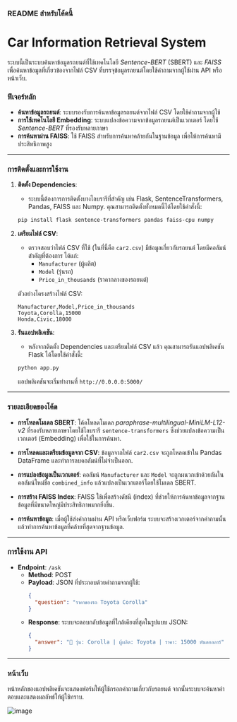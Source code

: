 ### README สำหรับโค้ดนี้

# **Car Information Retrieval System**

ระบบนี้เป็นระบบค้นหาข้อมูลรถยนต์ที่ใช้เทคโนโลยี *Sentence-BERT* (SBERT) และ *FAISS* เพื่อค้นหาข้อมูลที่เกี่ยวข้องจากไฟล์ CSV ที่บรรจุข้อมูลรถยนต์โดยใช้คำถามจากผู้ใช้ผ่าน API หรือหน้าเว็บ.

### **ฟีเจอร์หลัก**
- **ค้นหาข้อมูลรถยนต์**: ระบบรองรับการค้นหาข้อมูลรถยนต์จากไฟล์ CSV โดยใช้คำถามจากผู้ใช้
- **การใช้เทคโนโลยี Embedding**: ระบบแปลงข้อความจากข้อมูลรถยนต์เป็นเวกเตอร์ โดยใช้ *Sentence-BERT* ที่รองรับหลายภาษา
- **การค้นหาผ่าน FAISS**: ใช้ FAISS สำหรับการค้นหาคล้ายกันในฐานข้อมูล เพื่อให้การค้นหามีประสิทธิภาพสูง

---

### **การติดตั้งและการใช้งาน**

1. **ติดตั้ง Dependencies**:
   - ระบบนี้ต้องการการติดตั้งบางไลบรารีที่สำคัญ เช่น Flask, SentenceTransformers, Pandas, FAISS และ Numpy.
   คุณสามารถติดตั้งทั้งหมดนี้ได้โดยใช้คำสั่งนี้:

   ```bash
   pip install flask sentence-transformers pandas faiss-cpu numpy
   ```

2. **เตรียมไฟล์ CSV**:
   - ตรวจสอบว่าไฟล์ CSV ที่ใช้ (ในที่นี้คือ `car2.csv`) มีข้อมูลเกี่ยวกับรถยนต์ โดยมีคอลัมน์สำคัญที่ต้องการ ได้แก่:
     - `Manufacturer` (ผู้ผลิต)
     - `Model` (รุ่นรถ)
     - `Price_in_thousands` (ราคากลางของรถยนต์)
   
   ตัวอย่างโครงสร้างไฟล์ CSV:
   ```csv
   Manufacturer,Model,Price_in_thousands
   Toyota,Corolla,15000
   Honda,Civic,18000
   ```

3. **รันแอปพลิเคชัน**:
   - หลังจากติดตั้ง Dependencies และเตรียมไฟล์ CSV แล้ว คุณสามารถรันแอปพลิเคชัน Flask ได้โดยใช้คำสั่งนี้:
   
   ```bash
   python app.py
   ```

   แอปพลิเคชันจะเริ่มทำงานที่ `http://0.0.0.0:5000/`

---

### **รายละเอียดของโค้ด**

- **การโหลดโมเดล SBERT**:
  โค้ดโหลดโมเดล *paraphrase-multilingual-MiniLM-L12-v2* ที่รองรับหลายภาษาโดยใช้ไลบรารี `sentence-transformers` ซึ่งช่วยแปลงข้อความเป็นเวกเตอร์ (Embedding) เพื่อใช้ในการค้นหา.

- **การโหลดและเตรียมข้อมูลจาก CSV**:
  ข้อมูลจากไฟล์ `car2.csv` จะถูกโหลดเข้าใน Pandas DataFrame และทำการลบคอลัมน์ที่ไม่จำเป็นออก.

- **การแปลงข้อมูลเป็นเวกเตอร์**:
  คอลัมน์ `Manufacturer` และ `Model` จะถูกผนวกเข้าด้วยกันในคอลัมน์ใหม่ชื่อ `combined_info` แล้วแปลงเป็นเวกเตอร์โดยใช้โมเดล SBERT.

- **การสร้าง FAISS Index**:
  FAISS ใช้เพื่อสร้างดัชนี (index) ที่ช่วยให้การค้นหาข้อมูลจากฐานข้อมูลที่มีขนาดใหญ่มีประสิทธิภาพมากยิ่งขึ้น.

- **การค้นหาข้อมูล**:
  เมื่อผู้ใช้ส่งคำถามผ่าน API หรือเว็บฟอร์ม ระบบจะสร้างเวกเตอร์จากคำถามนั้น แล้วทำการค้นหาข้อมูลที่คล้ายที่สุดจากฐานข้อมูล.

---

### **การใช้งาน API**

- **Endpoint**: `/ask`
  - **Method**: POST
  - **Payload**: JSON ที่ประกอบด้วยคำถามจากผู้ใช้:
    ```json
    {
      "question": "ราคาของรถ Toyota Corolla"
    }
    ```
  - **Response**: ระบบจะตอบกลับข้อมูลที่ใกล้เคียงที่สุดในรูปแบบ JSON:
    ```json
    {
      "answer": "🚗 รุ่น: Corolla | ผู้ผลิต: Toyota | ราคา: 15000 พันดอลลาร์"
    }
    ```

---

### **หน้าเว็บ**

หน้าหลักของแอปพลิเคชันจะแสดงฟอร์มให้ผู้ใช้กรอกคำถามเกี่ยวกับรถยนต์ จากนั้นระบบจะค้นหาคำตอบและแสดงผลลัพธ์ให้ผู้ใช้ทราบ.

![image](https://github.com/user-attachments/assets/db151ab8-c92b-48ea-9548-4c8180e92142)


